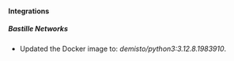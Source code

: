 
#### Integrations

##### Bastille Networks

- Updated the Docker image to: *demisto/python3:3.12.8.1983910*.

